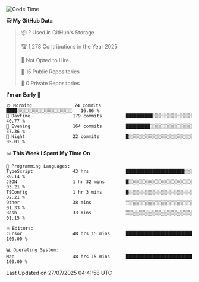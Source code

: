 <!--START_SECTION:waka-->
![Code Time](http://img.shields.io/badge/Code%20Time-7%2C462%20hrs%2055%20mins-blue)

**🐱 My GitHub Data** 

> 📦 ? Used in GitHub's Storage 
 > 
> 🏆 1,278 Contributions in the Year 2025
 > 
> 🚫 Not Opted to Hire
 > 
> 📜 15 Public Repositories 
 > 
> 🔑 0 Private Repositories 
 > 
**I'm an Early 🐤** 

```text
🌞 Morning                74 commits          ████░░░░░░░░░░░░░░░░░░░░░   16.86 % 
🌆 Daytime                179 commits         ██████████░░░░░░░░░░░░░░░   40.77 % 
🌃 Evening                164 commits         █████████░░░░░░░░░░░░░░░░   37.36 % 
🌙 Night                  22 commits          █░░░░░░░░░░░░░░░░░░░░░░░░   05.01 % 
```


📊 **This Week I Spent My Time On** 

```text
💬 Programming Languages: 
TypeScript               43 hrs              ██████████████████████░░░   89.14 % 
JSON                     1 hr 32 mins        █░░░░░░░░░░░░░░░░░░░░░░░░   03.21 % 
TSConfig                 1 hr 3 mins         █░░░░░░░░░░░░░░░░░░░░░░░░   02.21 % 
Other                    38 mins             ░░░░░░░░░░░░░░░░░░░░░░░░░   01.33 % 
Bash                     33 mins             ░░░░░░░░░░░░░░░░░░░░░░░░░   01.15 % 

🔥 Editors: 
Cursor                   48 hrs 15 mins      █████████████████████████   100.00 % 

💻 Operating System: 
Mac                      48 hrs 15 mins      █████████████████████████   100.00 % 
```


 Last Updated on 27/07/2025 04:41:58 UTC
<!--END_SECTION:waka-->

